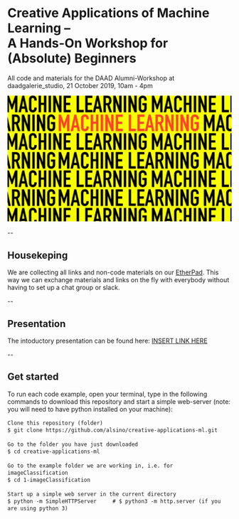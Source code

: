# Creative Applications of Machine Learning –  <br/> A Hands-On Workshop for (Absolute) Beginners

All code and materials for the DAAD Alumni-Workshop at daadgalerie_studio, 21 October 2019, 10am - 4pm

![Workshop teaser](https://github.com/alsino/creative-applications-ml/blob/master/assets/img/intro.jpeg)

--

## Housekeping

We are collecting all links and non-code materials on our [EtherPad](https://etherpad.net/p/creative-applications-ml). This way we can exchange materials and links on the fly with everybody without having to set up a chat group or slack.

--

## Presentation

The intoductory presentation can be found here: [INSERT LINK HERE](https://etherpad.net/p/creative-applications-ml)

--

## Get started
To run each code example, open your terminal, type in the following commands to download this repository and start a simple web-server (note: you will need to have python installed on your machine):
```
Clone this repository (folder)
$ git clone https://github.com/alsino/creative-applications-ml.git

Go to the folder you have just downloaded
$ cd creative-applications-ml

Go to the example folder we are working in, i.e. for imageClassification
$ cd 1-imageClassification

Start up a simple web server in the current directory
$ python -m SimpleHTTPServer     # $ python3 -m http.server (if you are using python 3)



```
